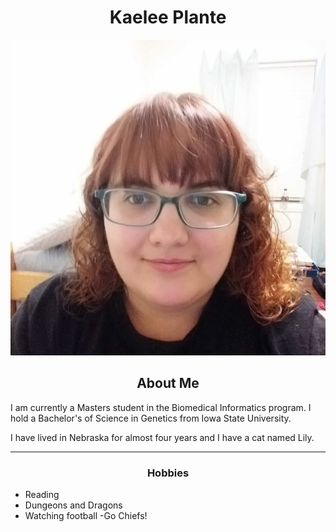<!DOCTYPE html>
<html lang="en-US">
<head>
	<link rel="stylesheet" href="styles.css">
</head>
<body>
<h1 style="text-align:center;">Kaelee Plante</h1>
<img src="23275367_1893812803963016_1975875945422869971_o.jpg" alt="Kaelee Smiling">

<h2 style="text-align:center;">About Me</h2>
<p>I am currently a Masters student in the Biomedical Informatics program. I hold a Bachelor's of Science in Genetics from Iowa State University.</p>
<p>I have lived in Nebraska for almost four years and I have a cat named Lily.</p>

<hr>

<h3 style="text-align:center;">Hobbies</h3>
<ul>
	<li>Reading</li>
	<li>Dungeons and Dragons</li>
	<li> Watching football -Go Chiefs!</li>
</ul>














</body>
</html>
